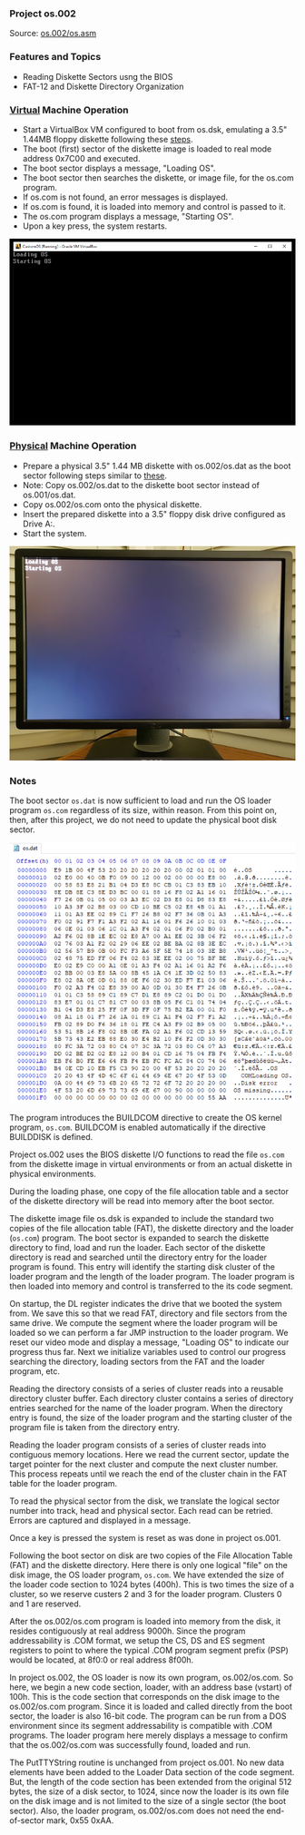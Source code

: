 ### Project os.002
Source: [os.002/os.asm](os.asm)

### Features and Topics
- Reading Diskette Sectors usng the BIOS
- FAT-12 and Diskette Directory Organization

### [Virtual](../docs/VIRTUAL.md) Machine Operation
- Start a VirtualBox VM configured to boot from os.dsk, emulating a 3.5" 1.44MB floppy diskette following these [steps](../docs/VIRTUAL.md).
- The boot (first) sector of the diskette image is loaded to real mode address 0x7C00 and executed.
- The boot sector displays a message, "Loading OS".
- The boot sector then searches the diskette, or image file, for the <span>os.com</span> program.
- If <span>os.com</span> is not found, an error messages is displayed.
- If <span>os.com</span> is found, it is loaded into memory and control is passed to it.
- The <span>os.com</span> program displays a message, "Starting OS".
- Upon a key press, the system restarts.

<img src="../images/os002_VirtualBox_001.PNG" width="640"/>

### [Physical](../docs/PHYSICAL.md) Machine Operation
- Prepare a physical 3.5" 1.44 MB diskette with os.002/os.dat as the boot sector following steps similar to [these](../docs/PHYSICAL.md).
- Note: Copy os.002/os.dat to the diskette boot sector instead of os.001/os.dat.
- Copy os.002/os.com onto the physical diskette.
- Insert the prepared diskette into a 3.5" floppy disk drive configured as Drive A:.
- Start the system.

<img src="../images/os002_Boot_001.jpg"/>

### Notes
The boot sector ```os.dat``` is now sufficient to load and run the OS loader program ```os.com``` regardless of its size, within reason. From this point on, then, after this project, we do not need to update the physical boot disk sector.

<img src="../images/os002_bootsector_001.PNG" width="640"/>

The program introduces the BUILDCOM directive to create the OS kernel program, ```os.com```. BUILDCOM is enabled automatically if the directive BUILDDISK is defined.

Project os.002 uses the BIOS diskette I/O functions to read the file ```os.com``` from the diskette image in virtual environments or from an actual diskette in physical environments.

During the loading phase, one copy of the file allocation table and a sector of the diskette directory will be read into memory after the boot sector.

The diskette image file os.dsk is expanded to include the standard two copies of the file allocation table (FAT), the diskette directory and the loader (```os.com```) program. The boot sector is expanded to search the diskette directory to find, load and run the loader. Each sector of the diskette directory is read and searched until the directory entry for the loader program is found. This entry will identify the starting disk cluster of the loader program and the length of the loader program. The loader program is then loaded into memory and control is transferred to the its code segment. 

On startup, the DL register indicates the drive that we booted the system from. We save this so that we read FAT, directory and file sectors from the same drive. We compute the segment where the loader program will be loaded so we can perform a far JMP instruction to the loader program. We reset our video mode and display a message, "Loading OS" to indicate our progress thus far. Next we initialize variables used to control our progress searching the directory, loading sectors from the FAT and the loader program, etc.

Reading the directory consists of a series of cluster reads into a reusable directory cluster buffer. Each directory cluster contains a series of directory entries searched for the name of the loader program. When the directory entry is found, the size of the loader program and the starting cluster of the program file is taken from the directory entry.

Reading the loader program consists of a series of cluster reads into contiguous memory locations. Here we read the current sector, update the target pointer for the next cluster and compute the next cluster number. This process repeats until we reach the end of the cluster chain in the FAT table for the loader program.

To read the physical sector from the disk, we translate the logical sector number into track, head and physical sector. Each read can be retried. Errors are captured and displayed in a message.

Once a key is pressed the system is reset as was done in project os.001.

Following the boot sector on disk are two copies of the File Allocation Table (FAT) and the diskette directory. Here there is only one logical "file" on the disk image, the OS loader program, ```os.com```. We have extended the size of the loader code section to 1024 bytes (400h). This is two times the size of a cluster, so we reserve custers 2 and 3 for the loader program. Clusters 0 and 1 are reserved.

After the os.002/os.com program is loaded into memory from the disk, it resides contiguously at real address 9000h. Since the program addressability is .COM format, we setup the CS, DS and ES segment registers to point to where the typical .COM program segment prefix (PSP) would be located, at 8f0:0 or real address 8f00h. 

In project os.002, the OS loader is now its own program, os.002/os.com. So here, we begin a new code section, loader, with an address base (vstart) of 100h. This is the code section that corresponds on the disk image to the os.002/os.com program. Since it is loaded and called directly from the boot sector, the loader is also 16-bit code. The program can be run from a DOS environment since its segment addressability is compatible with .COM programs. The loader program here merely displays a message to confirm that the os.002/os.com was successfully found, loaded and run.

The PutTTYString routine is unchanged from project os.001. No new data elements have been added to the Loader Data section of the code segment. But, the length of the code section has been extended from the original 512 bytes, the size of a disk sector, to 1024, since now the loader is its own file on the disk image and is not limited to the size of a single sector (the boot sector). Also, the loader program, os.002/os.com does not need the end-of-sector mark, 0x55 0xAA.

